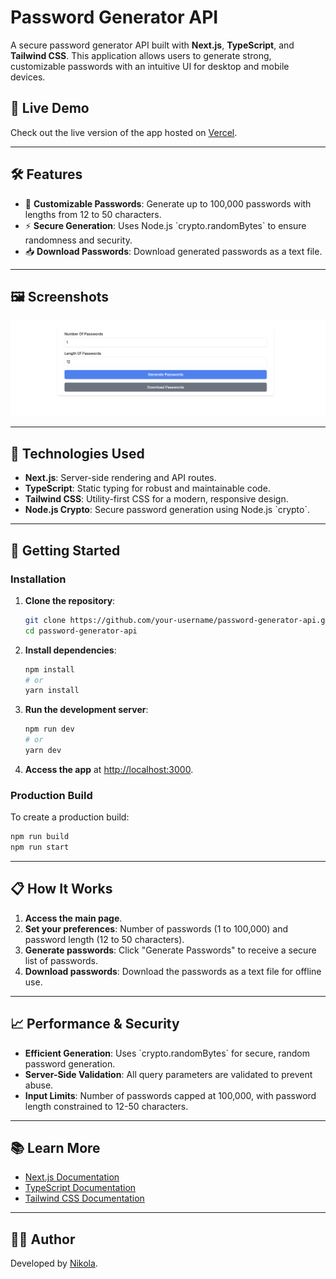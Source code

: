 # **Password Generator API**

A secure password generator API built with **Next.js**, **TypeScript**, and **Tailwind CSS**. This application allows users to generate strong, customizable passwords with an intuitive UI for desktop and mobile devices.

## 🚀 **Live Demo**  
Check out the live version of the app hosted on [Vercel](https://password-generator-api-rosy.vercel.app/).

---

## 🛠️ **Features**

- 🔐 **Customizable Passwords**: Generate up to 100,000 passwords with lengths from 12 to 50 characters.  
- ⚡ **Secure Generation**: Uses Node.js \`crypto.randomBytes\` to ensure randomness and security.    
- 📥 **Download Passwords**: Download generated passwords as a text file.   

---

## 🖼️ **Screenshots**

![Box](public/ss.png)

---

## 🔧 **Technologies Used**

- **Next.js**: Server-side rendering and API routes.  
- **TypeScript**: Static typing for robust and maintainable code.  
- **Tailwind CSS**: Utility-first CSS for a modern, responsive design.  
- **Node.js Crypto**: Secure password generation using Node.js \`crypto\`.  

---

## 🚀 **Getting Started**

### **Installation**
1. **Clone the repository**:  
   ```bash
   git clone https://github.com/your-username/password-generator-api.git
   cd password-generator-api
   ```
2. **Install dependencies**:  
   ```bash
   npm install
   # or
   yarn install
   ```
3. **Run the development server**:  
   ```bash
   npm run dev
   # or
   yarn dev
   ```
4. **Access the app** at [http://localhost:3000](http://localhost:3000).

### **Production Build**
To create a production build:  
```bash
npm run build
npm run start
```

---

## 📋 **How It Works**

1. **Access the main page**.  
2. **Set your preferences**: Number of passwords (1 to 100,000) and password length (12 to 50 characters).  
3. **Generate passwords**: Click "Generate Passwords" to receive a secure list of passwords.  
4. **Download passwords**: Download the passwords as a text file for offline use.  

---

## 📈 **Performance & Security**

- **Efficient Generation**: Uses \`crypto.randomBytes\` for secure, random password generation.  
- **Server-Side Validation**: All query parameters are validated to prevent abuse.  
- **Input Limits**: Number of passwords capped at 100,000, with password length constrained to 12-50 characters.

---

## 📚 **Learn More**
- [Next.js Documentation](https://nextjs.org/docs)  
- [TypeScript Documentation](https://www.typescriptlang.org/docs/)  
- [Tailwind CSS Documentation](https://tailwindcss.com/docs)  

---

## 🧑‍💻 **Author**

Developed by [Nikola](https://github.com/ndim99).  



